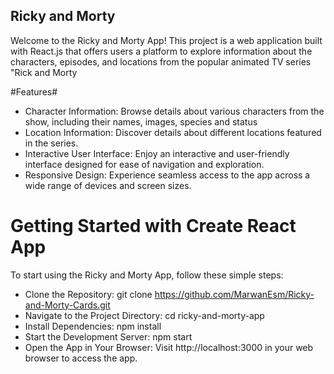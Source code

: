 ## Ricky and Morty ##

Welcome to the Ricky and Morty App! This project is a web application built with React.js that offers users a platform to explore information about the characters, episodes, and locations from the popular animated TV series "Rick and Morty

#Features#
* Character Information: Browse details about various characters from the show, including their names, images, species and status
* Location Information: Discover details about different locations featured in the series.
* Interactive User Interface: Enjoy an interactive and user-friendly interface designed for ease of navigation and exploration.
* Responsive Design: Experience seamless access to the app across a wide range of devices and screen sizes.
  
# Getting Started with Create React App

To start using the Ricky and Morty App, follow these simple steps:

* Clone the Repository: git clone https://github.com/MarwanEsm/Ricky-and-Morty-Cards.git
* Navigate to the Project Directory: cd ricky-and-morty-app
* Install Dependencies: npm install
* Start the Development Server: npm start
* Open the App in Your Browser: Visit http://localhost:3000 in your web browser to access the app.


